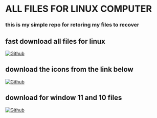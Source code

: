 # ALL FILES FOR LINUX COMPUTER
### this is my simple repo for retoring my files to recover 

## fast download all files for linux
[![Github](https://img.shields.io/badge/all-Download-yallow?style=for-the-badge&logo=Linux)](https://www.mediafire.com/file/7p93fnzi665gru3/all.zip/file)

## download the icons from the link below
[![Github](https://img.shields.io/badge/icon-Download-red?style=for-the-badge&logo=Android)](https://www.mediafire.com/file/lefmdyrnp5sihfa/icons.zip/file)

## download for window 11 and 10 files
[![Github](https://img.shields.io/badge/windows-download-blue?style=for-the-badge&logo=Windows)](https://facebook.com/fikrado4048063)
